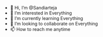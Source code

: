 - 👋 Hi, I’m @Sandiarteja
- 👀 I’m interested in Everything
- 🌱 I’m currently learning Everything
- 💞️ I’m looking to collaborate on Everything
- 📫 How to reach me anytime

<!---
Sandiarteja/Sandiarteja is a ✨ special ✨ repository because its `README.md` (this file) appears on your GitHub profile.
You can click the Preview link to take a look at your changes.
--->
